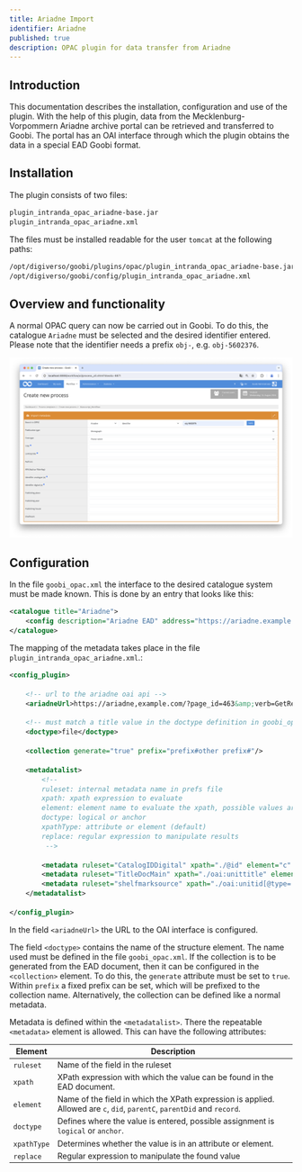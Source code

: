 ```yaml
---
title: Ariadne Import
identifier: Ariadne
published: true
description: OPAC plugin for data transfer from Ariadne
---
```

## Introduction
This documentation describes the installation, configuration and use of the plugin. With the help of this plugin, data from the Mecklenburg-Vorpommern Ariadne archive portal can be retrieved and transferred to Goobi. The portal has an OAI interface through which the plugin obtains the data in a special EAD Goobi format.


## Installation
The plugin consists of two files:

```bash
plugin_intranda_opac_ariadne-base.jar
plugin_intranda_opac_ariadne.xml
```

The files must be installed readable for the user `tomcat` at the following paths:

```bash
/opt/digiverso/goobi/plugins/opac/plugin_intranda_opac_ariadne-base.jar
/opt/digiverso/goobi/config/plugin_intranda_opac_ariadne.xml
```


## Overview and functionality
A normal OPAC query can now be carried out in Goobi. To do this, the catalogue `Ariadne` must be selected and the desired identifier entered. Please note that the identifier needs a prefix `obj-`, e.g. `obj-5602376`.

![Selection of the plugin](screen1_en.png)

## Configuration
In the file `goobi_opac.xml` the interface to the desired catalogue system must be made known. This is done by an entry that looks like this:

```xml
<catalogue title="Ariadne">
    <config description="Ariadne EAD" address="https://ariadne.example.com" port="80" database="2.1" iktlist="IKTLIST-GBV.xml" ucnf="XPNOFF=1" opacType="Ariadne"/>
</catalogue>
 ```

The mapping of the metadata takes place in the file `plugin_intranda_opac_ariadne.xml`.:

```xml
<config_plugin>

    <!-- url to the ariadne oai api -->
    <ariadneUrl>https://ariadne,example.com/?page_id=463&amp;verb=GetRecord&amp;metadataPrefix=goobi_ead&amp;identifier=ariadne-portal.uni-greifswald.de:</ariadneUrl>

    <!-- must match a title value in the doctype definition in goobi_opac.xml -->
    <doctype>file</doctype>

    <collection generate="true" prefix="prefix#other prefix#"/>

    <metadatalist>
        <!--
        ruleset: internal metadata name in prefs file
        xpath: xpath expression to evaluate
        element: element name to evaluate the xpath, possible values are c, did, parentC, parentDid, record
        doctype: logical or anchor
        xpathType: attribute or element (default)
        replace: regular expression to manipulate results
         -->

        <metadata ruleset="CatalogIDDigital" xpath="./@id" element="c" doctype="logical" xpathType="attribute" replace="\W"/>
        <metadata ruleset="TitleDocMain" xpath="./oai:unittitle" element="c" doctype="logical"/>
        <metadata ruleset="shelfmarksource" xpath="./oai:unitid[@type='Altsignatur' or not(@type)]" element="did" doctype="logical"/>
    </metadatalist>

</config_plugin>
```

In the field `<ariadneUrl>` the URL to the OAI interface is configured.

The field `<doctype>` contains the name of the structure element. The name used must be defined in the file `goobi_opac.xml`. If the collection is to be generated from the EAD document, then it can be configured in the `<collection>` element. To do this, the `generate` attribute must be set to `true`. Within `prefix` a fixed prefix can be set, which will be prefixed to the collection name. Alternatively, the collection can be defined like a normal metadata.

Metadata is defined within the `<metadatalist>`. There the repeatable `<metadata>` element is allowed. This can have the following attributes:

Element | Description
------------|-----------
`ruleset` | Name of the field in the ruleset
`xpath` | XPath expression with which the value can be found in the EAD document.
`element` | Name of the field in which the XPath expression is applied. Allowed are `c`, `did`, `parentC`, `parentDid` and `record`.
`doctype` | Defines where the value is entered, possible assignment is `logical` or `anchor`.
`xpathType` | Determines whether the value is in an attribute or element.
`replace` | Regular expression to manipulate the found value
